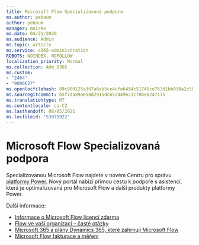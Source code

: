 ```yaml
---
title: Microsoft Flow Specializovaná podpora
ms.author: pebaum
author: pebaum
manager: mnirke
ms.date: 04/21/2020
ms.audience: Admin
ms.topic: article
ms.service: o365-administration
ROBOTS: NOINDEX, NOFOLLOW
localization_priority: Normal
ms.collection: Adm_O365
ms.custom:
- "2464"
- "9000627"
ms.openlocfilehash: 89c900125a367a6ab5ce4cfe6494c51745ce763d1bb030a2c589a906525f21de
ms.sourcegitcommit: b5f7da89a650d2915dc652449623c78be6247175
ms.translationtype: MT
ms.contentlocale: cs-CZ
ms.lasthandoff: 08/05/2021
ms.locfileid: "53975922"
---
```

# <a name="microsoft-flow-specialized-support"></a>Microsoft Flow Specializovaná podpora

Specializovanou Microsoft Flow najdete v novém Centru pro správu [platformy Power.](https://aka.ms/flowadminsupport) Nový portál nabízí přímou cestu k podpoře s asistencí, která je optimalizovaná pro Microsoft Flow a další produkty platformy Power.

Další informace:
- [Informace o Microsoft Flow licencí zdarma](https://go.microsoft.com/fwlink/?linkid=2095610)
- [Flow ve vaší organizaci – časté otázky](https://go.microsoft.com/fwlink/?linkid=2072608)
- [Microsoft 365 a plány Dynamics 365, které zahrnují Microsoft Flow](https://go.microsoft.com/fwlink/?linkid=2072406)
- [Microsoft Flow fakturace a měření](https://go.microsoft.com/fwlink/?linkid=2072612)